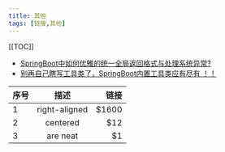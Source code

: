 ```yaml
---
title: 其他
tags: [链接,其他]
---
```


[[TOC]]

- [SpringBoot中如何优雅的统一全局返回格式与处理系统异常?](https://mp.weixin.qq.com/s/k3_13zp6IkuAp4Xqr8X4vA)
- [别再自己瞎写工具类了，SpringBoot内置工具类应有尽有 ！！](https://mp.weixin.qq.com/s/NiTBaC1IAcJYb8y35xy9KA)



| 序号  |      描述       |    链接 |
|-----|:-------------:|------:|
| 1   | right-aligned | $1600 |
| 2   |   centered    |   $12 |
| 3   |   are neat    |    $1 |

